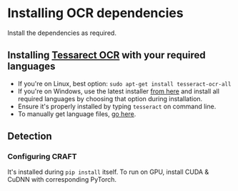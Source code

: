 # Installing OCR dependencies

Install the dependencies as required.

## Installing [Tessarect OCR](https://github.com/tesseract-ocr/tesseract) with your required languages

- If you're on Linux, best option: `sudo apt-get install tesseract-ocr-all`
- If you're on Windows, use the latest installer [from here](https://github.com/tesseract-ocr/tessdoc/blob/master/Home.md#windows) and install all required languages by choosing that option during installation.
- Ensure it's properly installed by typing `tesseract` on command line.
- To manually get language files, [go here](https://github.com/tesseract-ocr/tessdoc/blob/master/Data-Files.md#updated-data-files-for-version-400-september-15-2017).

## Detection

### Configuring CRAFT

It's installed during `pip install` itself. To run on GPU, install CUDA & CuDNN with corresponding PyTorch.
